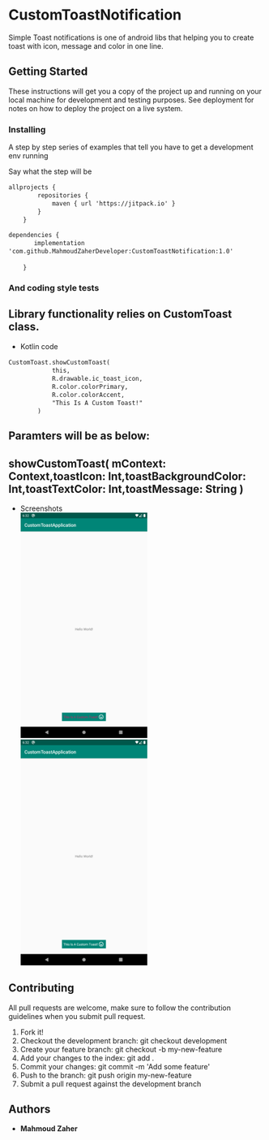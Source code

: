 # CustomToastNotification
Simple Toast notifications is one of android libs that helping you to create toast with icon, message and color in one line.


## Getting Started

These instructions will get you a copy of the project up and running on your local machine for development and testing purposes. See deployment for notes on how to deploy the project on a live system.



### Installing

A step by step series of examples that tell you have to get a development env running

Say what the step will be

```
allprojects {
		repositories {
			maven { url 'https://jitpack.io' }
		}
	}
```

```
dependencies {
	   implementation 'com.github.MahmoudZaherDeveloper:CustomToastNotification:1.0'

	}
```




### And coding style tests

## Library functionality relies on CustomToast class.

* Kotlin code 
```
CustomToast.showCustomToast(
            this,
            R.drawable.ic_toast_icon,
            R.color.colorPrimary,
            R.color.colorAccent,
            "This Is A Custom Toast!"
        )
 ```      
 ## Paramters will be as below:

 ## showCustomToast( mContext: Context,toastIcon: Int,toastBackgroundColor: Int,toastTextColor: Int,toastMessage: String )


* Screenshots  
<img src="screenshots/Screenshot_1581368886.png" width="250"/><img src="screenshots/Screenshot_1581369167.png" width="250"/> 

## Contributing
All pull requests are welcome, make sure to follow the contribution guidelines when you submit pull request.

1. Fork it!
2. Checkout the development branch: git checkout development
3. Create your feature branch: git checkout -b my-new-feature
4. Add your changes to the index: git add .
5. Commit your changes: git commit -m 'Add some feature'
6. Push to the branch: git push origin my-new-feature
7. Submit a pull request against the development branch

## Authors

* **Mahmoud Zaher** 

